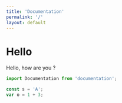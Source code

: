 ```yaml
---
title: 'Documentation'
permalink: '/'
layout: default
---
```


# Hello

Hello, how are you ?

```javascript
import Documentation from 'documentation';

const s = 'A';
var o = 1 + 3;
```
